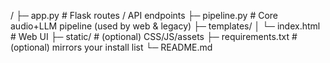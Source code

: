 <repo>/
├─ app.py # Flask routes / API endpoints
├─ pipeline.py # Core audio+LLM pipeline (used by web & legacy)
├─ templates/
│ └─ index.html # Web UI
├─ static/ # (optional) CSS/JS/assets
├─ requirements.txt # (optional) mirrors your install list
└─ README.md
